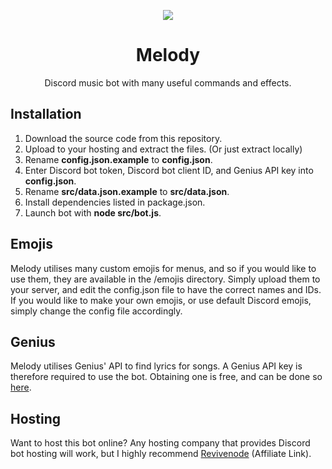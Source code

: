 <p align="center">
  <img src="https://i.imgur.com/phFnOFf.png" />
</p>
<h1 align="center">Melody</h1>
<p align="center">Discord music bot with many useful commands and effects.</p>


<h2>Installation</h2>
<ol>
  <li>Download the source code from this repository.</li>
  <li>Upload to your hosting and extract the files. (Or just extract locally)</li>
  <li>Rename <strong>config.json.example</strong> to <strong>config.json</strong>.</li>
  <li>Enter Discord bot token, Discord bot client ID, and Genius API key into <strong>config.json</strong>.</li>
  <li>Rename <strong>src/data.json.example</strong> to <strong>src/data.json</strong>.</li>
  <li>Install dependencies listed in package.json.</li>
  <li>Launch bot with <strong>node src/bot.js</strong>.</li>
</ol>

<h2>Emojis</h2>
Melody utilises many custom emojis for menus, and so if you would like to use them, they are available in the /emojis directory. Simply upload them to your server, and edit the config.json file to have the correct names and IDs. If you would like to make your own emojis, or use default Discord emojis, simply change the config file accordingly.

<h2>Genius</h2>
Melody utilises Genius' API to find lyrics for songs. A Genius API key is therefore required to use the bot. Obtaining one is free, and can be done so <a href="https://genius.com/api-clients">here</a>.

<h2>Hosting</h2>
Want to host this bot online? Any hosting company that provides Discord bot hosting will work, but I highly recommend <a href="https://techy.lol/revivenode">Revivenode</a> (Affiliate Link).
